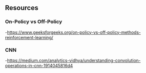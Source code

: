 
## Resources
### On-Policy vs Off-Policy
-https://www.geeksforgeeks.org/on-policy-vs-off-policy-methods-reinforcement-learning/
### CNN
-https://medium.com/analytics-vidhya/understanding-convolution-operations-in-cnn-1914045816d4